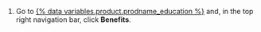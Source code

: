 1. Go to [{% data variables.product.prodname_education %}](https://education.github.com) and, in the top right navigation bar, click **Benefits**. 